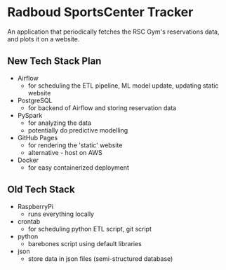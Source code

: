 # Radboud SportsCenter Tracker

An application that periodically fetches the RSC Gym's reservations data, and plots it on a website.

## New Tech Stack Plan

* Airflow
    - for scheduling the ETL pipeline, ML model update, updating static website
* PostgreSQL
    - for backend of Airflow and storing reservation data
* PySpark
    - for analyzing the data
    - potentially do predictive modelling
* GitHub Pages
    - for rendering the 'static' website
    - alternative - host on AWS
* Docker
    - for easy containerized deployment


## Old Tech Stack

* RaspberryPi 
    - runs everything locally
* crontab
    - for scheduling python ETL script, git script
* python
    - barebones script using default libraries
* json
    - store data in json files (semi-structured database)
